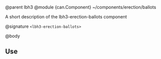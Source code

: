 @parent lbh3
@module {can.Component} ~/components/erection/ballots <lbh3-erection-ballots>

A short description of the lbh3-erection-ballots component

@signature `<lbh3-erection-ballots>`

@body

## Use


